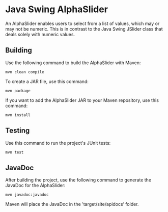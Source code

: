 # Java Swing AlphaSlider

An AlphaSlider enables users to select from a list of values, which may or may not be numeric. This is in contrast to the Java Swing JSlider class that deals solely with numeric values.

## Building

Use the following command to build the AlphaSlider with Maven:

```
mvn clean compile
```

To create a JAR file, use this command:

```
mvn package
```

If you want to add the AlphaSlider JAR to your Maven repository, use this command:

```
mvn install
```

## Testing

Use this command to run the project's JUnit tests:

```
mvn test
```

## JavaDoc

After building the project, use the following command to generate the JavaDoc for the AlphaSlider:

```
mvn javadoc:javadoc
```

Maven will place the JavaDoc in the 'target/site/apidocs’ folder.
